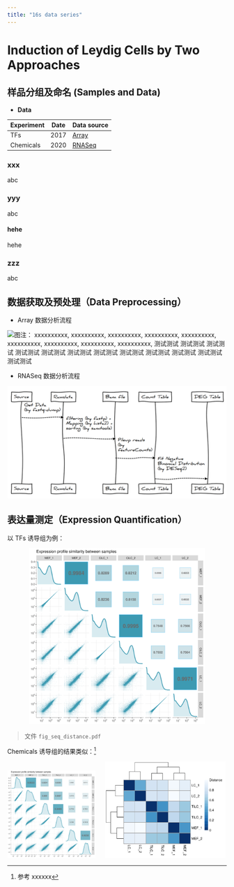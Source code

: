 ```yaml
---
title: "16s data series"
---
```


# Induction of Leydig Cells by Two Approaches

## 样品分组及命名 (Samples and Data)

- **Data**

| Experiment | Date | Data source                               |
| ---------- | ---- | ----------------------------------------- |
| TFs        | 2017 | [Array](https://www.ncbi.nlm.nih.gov/geo) |
| Chemicals  | 2020 | [RNASeq](https://www.ncbi.nlm.nih.gov)    |

### xxx

abc

### yyy

abc

#### hehe

hehe

### zzz

abc

## 数据获取及预处理（Data Preprocessing）

- Array 数据分析流程

![
图注：
xxxxxxxxxx, xxxxxxxxxx, xxxxxxxxxx, xxxxxxxxxx, xxxxxxxxxx, xxxxxxxxxx, xxxxxxxxxx, xxxxxxxxxx, xxxxxxxxxx,
测试测试 测试测试 测试测试 测试测试 测试测试 测试测试 测试测试 测试测试 测试测试 测试测试 测试测试 测试测试
](./img/workflow_array.png.png)

- RNASeq 数据分析流程

![](./img/workflow_rnaseq.png.png)

## 表达量测定（Expression Quantification）

以 TFs 诱导组为例：

<p align="center">
	<img width="80%" src="./img/fig_seq_correlation.png">
</p>

> 文件 `fig_seq_distance.pdf`

Chemicals 诱导组的结果类似：[^1]

<p align="left">
	<img width="40%" src="./img/fig_array_correlation.png">
	&nbsp;&nbsp;&nbsp;&nbsp;
	<img width="55%" src="./img/fig_array_distance.png">
</p>

[^1]: 参考 xxxxxx

